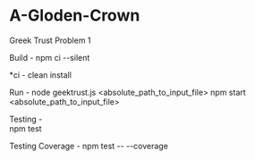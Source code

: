 # A-Gloden-Crown
Greek Trust Problem 1 


Build - 
npm ci --silent

*ci - clean install

Run - 
node geektrust.js <absolute_path_to_input_file>
npm start <absolute_path_to_input_file>

Testing -  
npm test

Testing Coverage - 
npm test -- --coverage
